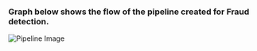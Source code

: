 ### Graph below shows the flow of the pipeline created for Fraud detection.
![Pipeline Image](../images/fraud_detection_pipeline_graph.png) 
